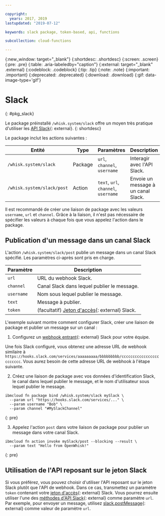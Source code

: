 ```yaml
---

copyright:
  years: 2017, 2019
lastupdated: "2019-07-12"

keywords: slack package, token-based, api, functions

subcollection: cloud-functions

---
```


{:new_window: target="_blank"}
{:shortdesc: .shortdesc}
{:screen: .screen}
{:pre: .pre}
{:table: .aria-labeledby="caption"}
{:external: target="_blank" .external}
{:codeblock: .codeblock}
{:tip: .tip}
{:note: .note}
{:important: .important}
{:deprecated: .deprecated}
{:download: .download}
{:gif: data-image-type='gif'}


# Slack
{: #pkg_slack}

Le package préinstallé `/whisk.system/slack` offre un moyen très pratique d'utiliser les [API Slack](https://api.slack.com/){: external}.
{: shortdesc}

Le package inclut les actions suivantes :

| Entité | Type | Paramètres | Description |
| --- | --- | --- | --- |
| `/whisk.system/slack` | Package | `url`, `channel`, `username` | Interagir avec l'API Slack. |
| `/whisk.system/slack/post` | Action | `text`, `url`, `channel`, `username` | Envoie un message à un canal Slack. |

Il est recommandé de créer une liaison de package avec les valeurs `username`, `url` et `channel`. Grâce à la liaison, il n'est pas nécessaire de spécifier les valeurs à chaque fois que vous appelez l'action dans le package.

## Publication d'un message dans un canal Slack

L'action `/whisk.system/slack/post` publie un message dans un canal Slack spécifié. Les paramètres ci-après sont pris en charge.

| Paramètre | Description |
| --- | --- |
| `url` | URL du webhook Slack. |
| `channel` | Canal Slack dans lequel publier le message. |
| `username` | Nom sous lequel publier le message. |
| `text` | Message à publier. |
| `token` | (facultatif) [Jeton d'accès](https://api.slack.com/tokens){: external} Slack. |

L'exemple suivant montre comment configurer Slack, créer une liaison de package et publier un message sur un canal :

1. Configurez un [webhook entrant](https://api.slack.com/incoming-webhooks){: external} Slack pour votre équipe.

  Une fois Slack configuré, vous obtenez une adresse URL de webhook similaire à `https://hooks.slack.com/services/aaaaaaaaa/bbbbbbbbb/cccccccccccccccccccccccc`. Vous aurez besoin de cette adresse URL de webhook à l'étape suivante.

2. Créez une liaison de package avec vos données d'identification Slack, le canal dans lequel publier le message, et le nom d'utilisateur sous lequel publier le message.
  ```
  ibmcloud fn package bind /whisk.system/slack mySlack \
    --param url "https://hooks.slack.com/services/..." \
    --param username "Bob" \
    --param channel "#MySlackChannel"
  ```
  {: pre}

3. Appelez l'action `post` dans votre liaison de package pour publier un message dans votre canal Slack.
  ```
  ibmcloud fn action invoke mySlack/post --blocking --result \
    --param text "Hello from OpenWhisk!"
  ```
  {: pre}

## Utilisation de l'API reposant sur le jeton Slack

Si vous préférez, vous pouvez choisir d'utiliser l'API reposant sur le jeton Slack plutôt que l'API de webhook. Dans ce cas, transmettez un paramètre `token` contenant votre [jeton d'accès](https://api.slack.com/tokens){: external} Slack. Vous pourrez ensuite utiliser l'une des [méthodes d'API Slack](https://api.slack.com/methods){: external} comme paramètre `url`. Par exemple, pour envoyer un message, utilisez [<ph class="ignoreSpelling">slack.postMessage</ph>](https://api.slack.com/methods/chat.postMessage){: external} comme valeur de paramètre `url`.




